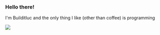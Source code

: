 ### Hello there!
I'm Builditluc and the only thing I like (other than coffee) is programming

![](https://github-readme-stats.vercel.app/api?username=builditluc&hide=contribs&show_icons=true&include_all_commits=true)
<!--![](https://github-readme-stats.vercel.app/api/wakatime?username=Builditluc)--!>
